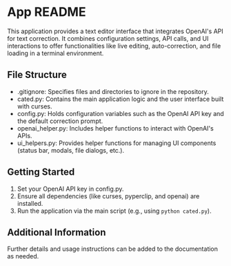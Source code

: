 # App README

This application provides a text editor interface that integrates OpenAI's API for text correction. It combines configuration settings, API calls, and UI interactions to offer functionalities like live editing, auto-correction, and file loading in a terminal environment.

## File Structure

- .gitignore: Specifies files and directories to ignore in the repository.
- cated.py: Contains the main application logic and the user interface built with curses.
- config.py: Holds configuration variables such as the OpenAI API key and the default correction prompt.
- openai_helper.py: Includes helper functions to interact with OpenAI's APIs.
- ui_helpers.py: Provides helper functions for managing UI components (status bar, modals, file dialogs, etc.).

## Getting Started

1. Set your OpenAI API key in config.py.
2. Ensure all dependencies (like curses, pyperclip, and openai) are installed.
3. Run the application via the main script (e.g., using `python cated.py`).

## Additional Information

Further details and usage instructions can be added to the documentation as needed.

